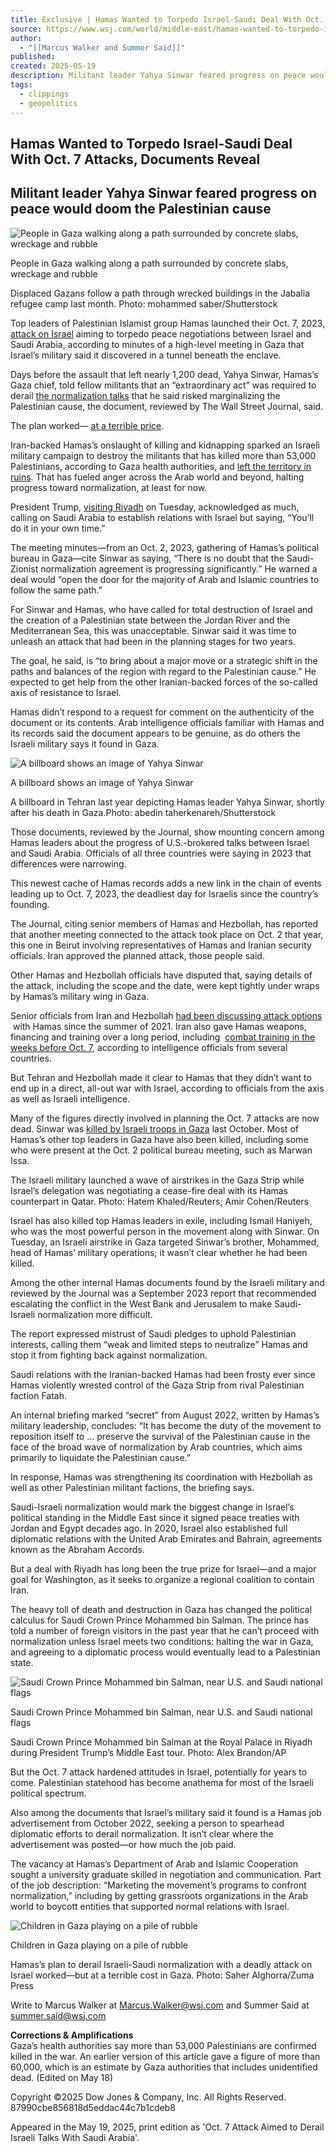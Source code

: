 ```yaml
---
title: Exclusive | Hamas Wanted to Torpedo Israel-Saudi Deal With Oct. 7 Attacks, Documents Reveal
source: https://www.wsj.com/world/middle-east/hamas-wanted-to-torpedo-israel-saudi-deal-with-oct-7-attacks-documents-reveal-a70ec560
author:
  - "[[Marcus Walker and Summer Said]]"
published: 
created: 2025-05-19
description: Militant leader Yahya Sinwar feared progress on peace would doom the Palestinian cause
tags:
  - clippings
  - geopolitics
---
```

## Hamas Wanted to Torpedo Israel-Saudi Deal With Oct. 7 Attacks, Documents Reveal

## Militant leader Yahya Sinwar feared progress on peace would doom the Palestinian cause

![People in Gaza walking along a path surrounded by concrete slabs, wreckage and rubble](https://images.wsj.net/im-38306054?width=1280&height=853)

People in Gaza walking along a path surrounded by concrete slabs, wreckage and rubble

Displaced Gazans follow a path through wrecked buildings in the Jabalia refugee camp last month. Photo: mohammed saber/Shutterstock

Top leaders of Palestinian Islamist group Hamas launched their Oct. 7, 2023, [attack on Israel](https://www.wsj.com/world/middle-east/barrage-of-rockets-fired-at-israel-from-gaza-strip-d5b2f05f?mod=article_inline) aiming to torpedo peace negotiations between Israel and Saudi Arabia, according to minutes of a high-level meeting in Gaza that Israel’s military said it discovered in a tunnel beneath the enclave.

Days before the assault that left nearly 1,200 dead, Yahya Sinwar, Hamas’s Gaza chief, told fellow militants that an “extraordinary act” was required to derail [the normalization talks](https://www.wsj.com/world/middle-east/u-s-saudi-arabia-agree-to-broad-terms-for-israel-normalization-ac6d549c?mod=article_inline) that he said risked marginalizing the Palestinian cause, the document, reviewed by The Wall Street Journal, said.

The plan worked— [at a terrible price](https://www.wsj.com/world/middle-east/gaza-chiefs-brutal-calculation-civilian-bloodshed-will-help-hamas-626720e7?mod=article_inline).

Iran-backed Hamas’s onslaught of killing and kidnapping sparked an Israeli military campaign to destroy the militants that has killed more than 53,000 Palestinians, according to Gaza health authorities, and [left the territory in ruins](https://www.wsj.com/world/middle-east/totaling-up-the-damage-in-gaza-after-a-year-of-war-b0c21601?mod=article_inline). That has fueled anger across the Arab world and beyond, halting progress toward normalization, at least for now.

President Trump, [visiting Riyadh](https://www.wsj.com/world/middle-east/trump-israel-middle-east-visit-bd4c987a?mod=article_inline) on Tuesday, acknowledged as much, calling on Saudi Arabia to establish relations with Israel but saying, “You’ll do it in your own time.”

The meeting minutes—from an Oct. 2, 2023, gathering of Hamas’s political bureau in Gaza—cite Sinwar as saying, “There is no doubt that the Saudi-Zionist normalization agreement is progressing significantly.” He warned a deal would “open the door for the majority of Arab and Islamic countries to follow the same path.”

For Sinwar and Hamas, who have called for total destruction of Israel and the creation of a Palestinian state between the Jordan River and the Mediterranean Sea, this was unacceptable. Sinwar said it was time to unleash an attack that had been in the planning stages for two years.

The goal, he said, is “to bring about a major move or a strategic shift in the paths and balances of the region with regard to the Palestinian cause.” He expected to get help from the other Iranian-backed forces of the so-called axis of resistance to Israel.

Hamas didn’t respond to a request for comment on the authenticity of the document or its contents. Arab intelligence officials familiar with Hamas and its records said the document appears to be genuine, as do others the Israeli military says it found in Gaza.

![A billboard shows an image of Yahya Sinwar](https://images.wsj.net/im-82878500?width=700&height=1000)

A billboard shows an image of Yahya Sinwar

A billboard in Tehran last year depicting Hamas leader Yahya Sinwar, shortly after his death in Gaza.Photo: abedin taherkenareh/Shutterstock

Those documents, reviewed by the Journal, show mounting concern among Hamas leaders about the progress of U.S.-brokered talks between Israel and Saudi Arabia. Officials of all three countries were saying in 2023 that differences were narrowing.

This newest cache of Hamas records adds a new link in the chain of events leading up to Oct. 7, 2023, the deadliest day for Israelis since the country’s founding.

The Journal, citing senior members of Hamas and Hezbollah, has reported that another meeting connected to the attack took place on Oct. 2 that year, this one in Beirut involving representatives of Hamas and Iranian security officials. Iran approved the planned attack, those people said.

Other Hamas and Hezbollah officials have disputed that, saying details of the attack, including the scope and the date, were kept tightly under wraps by Hamas’s military wing in Gaza.

Senior officials from Iran and Hezbollah [had been discussing attack options](https://www.wsj.com/world/middle-east/iran-axis-of-resistance-attacks-israel-u-s-base-7e795b44?mod=article_inline)  with Hamas since the summer of 2021. Iran also gave Hamas weapons, financing and training over a long period, including  [combat training in the weeks before Oct. 7](https://www.wsj.com/world/middle-east/hamas-fighters-trained-in-iran-before-oct-7-attacks-e2a8dbb9?mod=article_inline), according to intelligence officials from several countries.

But Tehran and Hezbollah made it clear to Hamas that they didn’t want to end up in a direct, all-out war with Israel, according to officials from the axis as well as Israeli intelligence.

Many of the figures directly involved in planning the Oct. 7 attacks are now dead. Sinwar was [killed by Israeli troops in Gaza](https://www.wsj.com/world/middle-east/israeli-military-says-it-is-investigating-if-it-killed-hamas-chief-sinwar-98b5e34b?mod=article_inline) last October. Most of Hamas’s other top leaders in Gaza have also been killed, including some who were present at the Oct. 2 political bureau meeting, such as Marwan Issa.

The Israeli military launched a wave of airstrikes in the Gaza Strip while Israel’s delegation was negotiating a cease-fire deal with its Hamas counterpart in Qatar. Photo: Hatem Khaled/Reuters; Amir Cohen/Reuters

Israel has also killed top Hamas leaders in exile, including Ismail Haniyeh, who was the most powerful person in the movement along with Sinwar. On Tuesday, an Israeli airstrike in Gaza targeted Sinwar’s brother, Mohammed, head of Hamas’ military operations; it wasn’t clear whether he had been killed.

Among the other internal Hamas documents found by the Israeli military and reviewed by the Journal was a September 2023 report that recommended escalating the conflict in the West Bank and Jerusalem to make Saudi-Israeli normalization more difficult.

The report expressed mistrust of Saudi pledges to uphold Palestinian interests, calling them “weak and limited steps to neutralize” Hamas and stop it from fighting back against normalization.

Saudi relations with the Iranian-backed Hamas had been frosty ever since Hamas violently wrested control of the Gaza Strip from rival Palestinian faction Fatah.

An internal briefing marked “secret” from August 2022, written by Hamas’s military leadership, concludes: “It has become the duty of the movement to reposition itself to … preserve the survival of the Palestinian cause in the face of the broad wave of normalization by Arab countries, which aims primarily to liquidate the Palestinian cause.”

In response, Hamas was strengthening its coordination with Hezbollah as well as other Palestinian militant factions, the briefing says.

Saudi-Israeli normalization would mark the biggest change in Israel’s political standing in the Middle East since it signed peace treaties with Jordan and Egypt decades ago. In 2020, Israel also established full diplomatic relations with the United Arab Emirates and Bahrain, agreements known as the Abraham Accords.

But a deal with Riyadh has long been the true prize for Israel—and a major goal for Washington, as it seeks to organize a regional coalition to contain Iran.

The heavy toll of death and destruction in Gaza has changed the political calculus for Saudi Crown Prince Mohammed bin Salman. The prince has told a number of foreign visitors in the past year that he can’t proceed with normalization unless Israel meets two conditions: halting the war in Gaza, and agreeing to a diplomatic process would eventually lead to a Palestinian state.

![Saudi Crown Prince Mohammed bin Salman, near U.S. and Saudi national flags](https://images.wsj.net/im-35143535?width=700&height=467)

Saudi Crown Prince Mohammed bin Salman, near U.S. and Saudi national flags

Saudi Crown Prince Mohammed bin Salman at the Royal Palace in Riyadh during President Trump’s Middle East tour. Photo: Alex Brandon/AP

But the Oct. 7 attack hardened attitudes in Israel, potentially for years to come. Palestinian statehood has become anathema for most of the Israeli political spectrum.

Also among the documents that Israel’s military said it found is a Hamas job advertisement from October 2022, seeking a person to spearhead diplomatic efforts to derail normalization. It isn’t clear where the advertisement was posted—or how much the job paid.

The vacancy at Hamas’s Department of Arab and Islamic Cooperation sought a university graduate skilled in negotiation and communication. Part of the job description: “Marketing the movement’s programs to confront normalization,” including by getting grassroots organizations in the Arab world to boycott entities that supported normal relations with Israel.

![Children in Gaza playing on a pile of rubble](https://images.wsj.net/im-69308357?width=700&height=467)

Children in Gaza playing on a pile of rubble

Hamas’s plan to derail Israeli-Saudi normalization with a deadly attack on Israel worked—but at a terrible cost in Gaza. Photo: Saher Alghorra/Zuma Press

Write to Marcus Walker at [Marcus.Walker@wsj.com](https://www.wsj.com/world/middle-east/) and Summer Said at [summer.said@wsj.com](https://www.wsj.com/world/middle-east/)

**Corrections & Amplifications**  
Gaza’s health authorities say more than 53,000 Palestinians are confirmed killed in the war. An earlier version of this article gave a figure of more than 60,000, which is an estimate by Gaza authorities that includes unidentified dead. (Edited on May 18)

Copyright ©2025 Dow Jones & Company, Inc. All Rights Reserved. 87990cbe856818d5eddac44c7b1cdeb8

Appeared in the May 19, 2025, print edition as 'Oct. 7 Attack Aimed to Derail Israeli Talks With Saudi Arabia'.